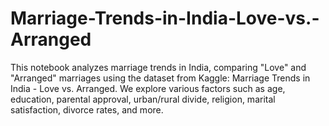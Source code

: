 # Marriage-Trends-in-India-Love-vs.-Arranged
This notebook analyzes marriage trends in India, comparing "Love" and "Arranged" marriages using the dataset from Kaggle: Marriage Trends in India - Love vs. Arranged. We explore various factors such as age, education, parental approval, urban/rural divide, religion, marital satisfaction, divorce rates, and more.
